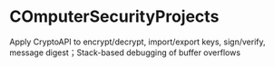 # COmputerSecurityProjects
Apply CryptoAPI to encrypt/decrypt, import/export keys, sign/verify, message digest；Stack-based debugging of buffer overflows
